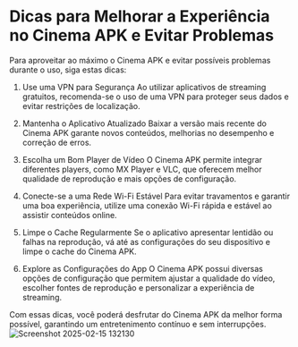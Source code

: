 # Dicas para Melhorar a Experiência no Cinema APK e Evitar Problemas

Para aproveitar ao máximo o Cinema APK e evitar possíveis problemas durante o uso, siga estas dicas:

1. Use uma VPN para Segurança
Ao utilizar aplicativos de streaming gratuitos, recomenda-se o uso de uma VPN para proteger seus dados e evitar restrições de localização.

2. Mantenha o Aplicativo Atualizado
Baixar a versão mais recente do Cinema APK garante novos conteúdos, melhorias no desempenho e correção de erros.

3. Escolha um Bom Player de Vídeo
O Cinema APK permite integrar diferentes players, como MX Player e VLC, que oferecem melhor qualidade de reprodução e mais opções de configuração.

4. Conecte-se a uma Rede Wi-Fi Estável
Para evitar travamentos e garantir uma boa experiência, utilize uma conexão Wi-Fi rápida e estável ao assistir conteúdos online.

5. Limpe o Cache Regularmente
Se o aplicativo apresentar lentidão ou falhas na reprodução, vá até as configurações do seu dispositivo e limpe o cache do Cinema APK.

6. Explore as Configurações do App
O Cinema APK possui diversas opções de configuração que permitem ajustar a qualidade do vídeo, escolher fontes de reprodução e personalizar a experiência de streaming.

Com essas dicas, você poderá desfrutar do Cinema APK da melhor forma possível, garantindo um entretenimento contínuo e sem interrupções.
![Screenshot 2025-02-15 132130](https://github.com/user-attachments/assets/d415c5aa-49f3-49d6-aba7-7397a6b4ef48)
